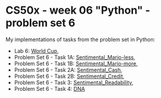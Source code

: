 # CS50x - week 06 "Python" - problem set 6
My implementations of tasks from the problem set in Python:
* Lab 6: [World Cup](https://cs50.harvard.edu/x/2022/labs/6/),
* Problem Set 6 - Task 1A: [Sentimental_Mario-less](https://cs50.harvard.edu/x/2022/psets/6/mario/less/),
* Problem Set 6 - Task 1B: [Sentimental_Mario-more](https://cs50.harvard.edu/x/2022/psets/6/mario/more/),
* Problem Set 6 - Task 2A: [Sentimental_Cash](https://cs50.harvard.edu/x/2022/psets/6/cash/),
* Problem Set 6 - Task 2B: [Sentimental_Credit](https://cs50.harvard.edu/x/2022/psets/6/credit/),
* Problem Set 6 - Task 3: [Sentimental_Readability](https://cs50.harvard.edu/x/2022/psets/6/readability/),
* Problem Set 6 - Task 4: [DNA](https://cs50.harvard.edu/x/2022/psets/6/dna/)
